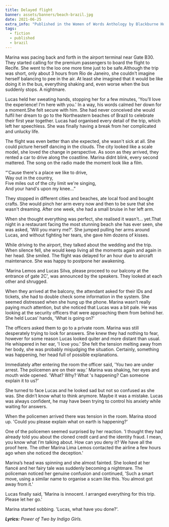 ```yaml
---
title: Delayed flight
banner: assets/banners/beach-brazil.jpg
date: 2021-06-25
extra_info: "Published in the Women of Words Anthology by Blackburne House, UK."
tags:
  - fiction
  - published
  - brazil
---
```


<div class="indented">

Marina was pacing back and forth in the airport terminal near Gate B30. They started calling for the premium passengers to board the flight to Recife. She went to the loo one more time just to be safe.Although the trip was short, only about 3 hours from Rio de Janeiro, she couldn't imagine herself balancing to pee in the air. At least she imagined that it would be like doing it in the bus, everything shaking and, even worse when the bus suddenly stops. A nightmare.
    
Lucas held her sweating hands, stopping her for a few minutes,
'You’ll love the experience! I’m here with you.' In a way, his words calmed her down for a moment.She felt secure with him.
She had never conceived she would fulfil her dream to go to the
Northeastern beaches of Brazil to celebrate their first year together. Lucas had organised every detail of the trip, which left her speechless. She was finally having a break from her complicated and unlucky life.

The flight was even better than she expected, she wasn't sick at all. She could picture herself dancing in the clouds. The city looked like a scale model, she loved the change in perspective.
As soon as they arrived, they rented a car to drive along the coastline. Marina didnt blink, every second mattered. The song on the radio made the moment look like a film.

</div>

“'Cause there's a place we like to drive,
<br>
Way out in the country,
<br>
Five miles out of the city limit we're singing,
<br>
And your hand's upon my knee…”

<div class="indented">

They stopped in different cities and beaches, ate local food and bought crafts. She would pinch her arm every now and then to be sure that she wasn't dreaming. After one week, she had a small bruise in her left arm.

When she thought everything was perfect, she realised it wasn't… yet.That night in a restaurant facing the most stunning beach she has ever seen, she was asked, 'Will you marry me?'. She jumped pulling her arms around Lucas, and without fighting her tears,
she gave him dozens of kisses.

While driving to the airport, they talked about the wedding and the trip. When silence fell, she would keep living all the moments again and again in her head. She smiled. The flight was delayed for an hour due to aircraft maintenance.
She was happy to postpone her awakening.

'Marina Lemos and Lucas Silva, please proceed to our balcony at the entrance of gate 2C', was announced by the speakers.
They looked at each other and shrugged.

When they arrived at the balcony, the attendant asked for their IDs and tickets, she had to double check some information in the system.
She seemed distressed when she hung up the phone. Marina wasn’t really paying much attention, but she noticed that Lucas was a bit pale. He was looking at the security officers that were approaching them from behind her. She held Lucas’ hands, 'What is going on?'

The officers asked them to go to a private room.
Marina was still desperately trying to look for answers.
She knew they had nothing to fear, however for some reason Lucas looked quiter and more distant than usual.
He whispered in her ear, 'I love you.'
She felt the tension melting away from her body,
she was probably misjudging the situation.
Certainly, something was happening, her head full of possible explanations.

Immediately after entering the room the officer said,
'You two are under arrest. The policemen are on their way.'
Marina was shaking, her eyes and mouth wide opened. 'What? Why? What 's happening? Can someone explain it to us?'

She turned to face Lucas and he looked sad but not so confused as she was.
She didn’t know what to think anymore.
Maybe it was a mistake.
Lucas was always confident, he may have been trying to control his anxiety while waiting for answers.

When the policemen arrived there was tension in the room.
Marina stood up.
'Could you please explain what on earth is happening?'

One of the policemen seemed surprised by her reaction.
'I thought they had already told you about the cloned credit card and the identity fraud.
I mean, you know what I’m talking about.
How can you deny it? We have all the proof here.
The other Marina Lima Lemos contacted the airline a few hours ago when she noticed the deception.'

Marina’s head was spinning and she almost fainted.
She looked at her fiancé and her fairy tale was suddenly becoming a nightmare.
The policeman noticed her genuine confusion and continued, 'Such a smart move, using a similar name to organise a scam like this.
You almost got away from it.'

Lucas finally said, 'Marina is innocent. I arranged everything for this trip.
Please let her go.' 

Marina started sobbing. 'Lucas, what have you done?'.

</div>

_**Lyrics:** Power of Two by Indigo Girls._
